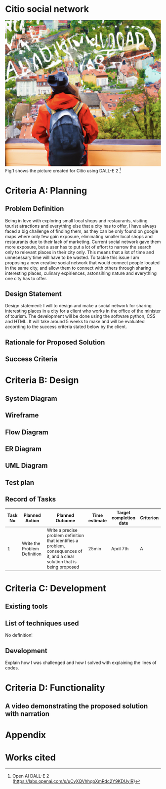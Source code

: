 # Citio social network
![](https://github.com/AleksandarDzudzevic/Project_unit_4/blob/main/dalee_unit4_project.png)
Fig.1 shows the picture created for Citio using DALL-E 2 [^1]
# Criteria A: Planning
## Problem Definition
Being in love with exploring small local shops and restaurants, visiting tourist atractions and everything else that a city has to offer, I have always faced a big challenge of finding them, as they can be only found on google maps where only few gain exposure, eliminating smaller local shops and restaurants due to their lack of marketing. Current social network gave them more exposure, but a user has to put a lot of effort to narrow the search only to relevant places in their city only. This means that a lot of time and unnecessary time will have to be wasted. To tackle this issue I am proposing a new creative social network that would connect people located in the same city, and allow them to connect with others through sharing interesting places, culinary expiriences, astonsihing nature and everything one city has to offer.

## Design Statement
Design statement: I will to design and make a social network for sharing interesting places in a city for a client who works in the office of the minister of tourism. The development will be done using the software python, CSS and HTML. It will take around 5 weeks to make and will be evaluated according to the success criteria stated below by the client.

## Rationale for Proposed Solution
## Success Criteria

# Criteria B: Design
## System Diagram
## Wireframe
## Flow Diagram
## ER Diagram
## UML Diagram
## Test plan
## Record of Tasks
| Task No | Planned Action                                                | Planned Outcome                                                                                                 | Time estimate | Target completion date | Criterion |
|---------|---------------------------------------------------------------|-----------------------------------------------------------------------------------------------------------------|---------------|------------------------|-----------|
| 1       | Write the Problem Definition| Write a precise problem definition that identifies a problem, consequences of it, and a clear solution that is being proposed    | 25min         | April 7th    | A         |
# Criteria C: Development
## Existing tools
## List of techniques used
No definition!  
## Development
Explain how I was challenged and how I solved with explaining the lines of codes.

# Criteria D: Functionality
## A video demonstrating the proposed solution with narration

# Appendix

# Works cited
[^1]: Open AI DALL-E 2 (https://labs.openai.com/s/uCyXQVhhqoXmRdc2Y9KDUyIR)

